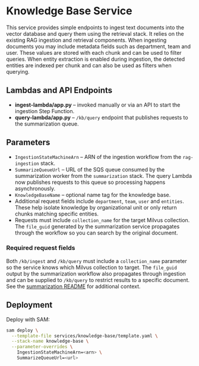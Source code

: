 # Knowledge Base Service

This service provides simple endpoints to ingest text documents into the vector
database and query them using the retrieval stack. It relies on the existing
RAG ingestion and retrieval components. When ingesting documents you may include
 metadata fields such as department, team and user. These values are stored with
 each chunk and can be used to filter queries. When entity extraction is enabled
 during ingestion, the detected entities are indexed per chunk and can also be
 used as filters when querying.

## Lambdas and API Endpoints

- **ingest-lambda/app.py** – invoked manually or via an API to start the
  ingestion Step Function.
- **query-lambda/app.py** – `/kb/query` endpoint that publishes requests to the summarization queue.

## Parameters

- `IngestionStateMachineArn` – ARN of the ingestion workflow from the
  `rag-ingestion` stack.
- `SummarizeQueueUrl` – URL of the SQS queue consumed by the summarization worker from the `summarization` stack.
The query Lambda now publishes requests to this queue so processing happens asynchronously.
 - `KnowledgeBaseName` – optional name tag for the knowledge base.
 - Additional request fields include `department`, `team`, `user` and
   `entities`. These help isolate knowledge by organizational unit or only return
   chunks matching specific entities.
- Requests must include `collection_name` for the target Milvus collection. The `file_guid` generated by the summarization service propagates through the workflow so you can search by the original document.

### Required request fields

Both `/kb/ingest` and `/kb/query` must include a `collection_name` parameter so the service knows which Milvus collection to target. The `file_guid` output by the summarization workflow also propagates through ingestion and can be supplied to `/kb/query` to restrict results to a specific document. See the [summarization README](../summarization/README.md#file_guid) for additional context.

## Deployment

Deploy with SAM:

```bash
sam deploy \
  --template-file services/knowledge-base/template.yaml \
  --stack-name knowledge-base \
  --parameter-overrides \
    IngestionStateMachineArn=<arn> \
    SummarizeQueueUrl=<url>
```
